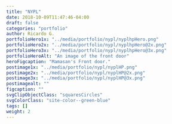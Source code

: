 ```yaml
---
title: "NYPL"
date: 2018-10-09T11:47:46-04:00
draft: false
categories: "portfolio"
author: Ricardo G.
portfolioHero1x: "../media/portfolio/nypl/nyplhpHero.png"
portfolioHero2x: "../media/portfolio/nypl/nyplhpHero@2x.png"
portfolioHero3x: "../media/portfolio/nypl/nyplhpHero@3x.png"
portfolioHeroAlt: "An image of the front door"
heroFigcaption: "Mamasan's Front door."
postimage1x: "../media/portfolio/nypl/nyplHP.png"
postimage2x: "../media/portfolio/nypl/nyplHP@2x.png"
postimage3x: "../media/portfolio/nypl/nyplHP@3x.png"
postimagealt: ""
figcaption: ""
svgClipObjectClass: "squaresCircles"
svgColorClass: "site-color--green-blue"
tags: []
weight: 2
---
```

